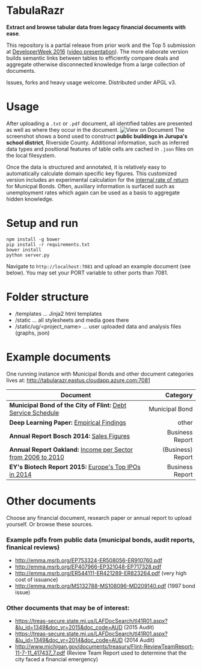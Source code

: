 # TabulaRazr
**Extract and browse tabular data from legacy financial documents with ease**.

This repository is a partial release from prior work and the Top 5 submission at [DeveloperWeek 2016](http://accelerate.im/projects/362) ([video presentation](https://www.youtube.com/watch?v=Snqul2fJT5c)). The more elaborate version builds semantic links between tables to efficiently compare deals and aggregate otherwise disconnected knowledge from a large collection of documents.

Issues, forks and heavy usage welcome. Distributed under APGL v3.

# Usage
After uploading a `.txt` or `.pdf` document, all identified tables are presented as well as where they occur in the document.
![View on Document](/../xirr-specific/design/screenshot_show_example.png?raw=true "Municipal Bond of Flint")
The screenshot shows a bond used to construct **public buildings in Jurupa's school district**, Riverside County. 
Additional information, such as inferred data types and positional features of table cells are cached in `.json` files on the local filesystem.

Once the data is structured and annotated, it is relatively easy to automatically calculate domain specific key figures. This customized version includes an experimental calculation for the [internal rate of return](http://www.investopedia.com/terms/i/irr.asp) for Municpal Bonds. Often, auxiliary information is surfaced such as unemployment rates which again can be used as a basis to aggregate hidden knowledge.

# Setup and run

    npm install -g bower
    pip install -r requirements.txt
    bower install
    python server.py

Navigate to `http://localhost:7081` and upload an example document (see below).
You may set your PORT variable to other ports than 7081.

# Folder structure
- /templates ... Jinja2 html templates
- /static ... all stylesheets and media goes there
- /static/ug/<project_name> ... user uploaded data and analysis files (graphs, json)

# Example documents

One running instance with Municipal Bonds and other document categories lives at: http://tabularazr.eastus.cloudapp.azure.com:7081

| Document | Category |
|----------|---------:|
|**Municipal Bond of the City of Flint:** [Debt Service Schedule](http://tabularazr.eastus.cloudapp.azure.com:7081/show/muni_bonds/ER544111-ER421289-ER823264.pdf.txt#1581)|Municipal Bond|
|**Deep Learning Paper:** [Empirical Findings](http://tabularazr.eastus.cloudapp.azure.com:7081/show/_other/sentence_entailment_attention_LSTM.pdf.txt)|other|
|**Annual Report Bosch 2014:** [Sales Figures](http://tabularazr.eastus.cloudapp.azure.com:7081/show/business_reports/Bosch_Annual_Report_2014_Financial_Report.pdf.txt#2238)|Business Report|
|**Annual Report Oakland:** [Income per Sector from 2006 to 2010](http://tabularazr.eastus.cloudapp.azure.com:7081/show/muni_bonds/ER544111-ER421289-ER823264.pdf.txt#3533)|(Business) Report|
|**EY's Biotech Report 2015:** [Europe's Top IPOs in 2014](http://tabularazr.eastus.cloudapp.azure.com:7081/show/business_reports/EY-beyond-borders-2015.pdf.txt#2946)|Business Report| 

# Other documents 
Choose any financial document, research paper or annual report to upload yourself. Or browse these sources.

### Example pdfs from public data (municipal bonds, audit reports, finanical reviews)

- http://emma.msrb.org/EP753324-ER508056-ER910760.pdf
- http://emma.msrb.org/EP407966-EP321048-EP717328.pdf
- http://emma.msrb.org/ER544111-ER421289-ER823264.pdf (very high cost of issuance)
- http://emma.msrb.org/MS132788-MS108096-MD209140.pdf  (1997 bond issue)

### Other documents that may be of interest:

- https://treas-secure.state.mi.us/LAFDocSearch/tl41R01.aspx?&lu_id=1349&doc_yr=2015&doc_code=AUD (2015 Audit)
- https://treas-secure.state.mi.us/LAFDocSearch/tl41R01.aspx?&lu_id=1349&doc_yr=2014&doc_code=AUD (2014 Audit)
- http://www.michigan.gov/documents/treasury/Flint-ReviewTeamReport-11-7-11_417437_7.pdf (Review Team Report used to determine that the city faced a financial emergency)
